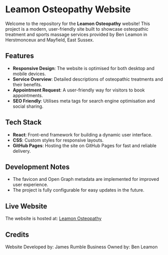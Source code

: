 # Leamon Osteopathy Website

Welcome to the repository for the **Leamon Osteopathy** website! This project is a modern, user-friendly site built to showcase osteopathic treatment and sports massage services provided by Ben Leamon in Herstmonceux and Mayfield, East Sussex.

## Features
- **Responsive Design**: The website is optimised for both desktop and mobile devices.  
- **Service Overview**: Detailed descriptions of osteopathic treatments and their benefits.  
- **Appointment Request**: A user-friendly way for visitors to book appointments.  
- **SEO Friendly**: Utilises meta tags for search engine optimisation and social sharing.  

## Tech Stack
- **React**: Front-end framework for building a dynamic user interface.
- **CSS**: Custom styles for responsive layouts.
- **GitHub Pages**: Hosting the site on GitHub Pages for fast and reliable delivery.

## Development Notes
- The favicon and Open Graph metadata are implemented for improved user experience.
- The project is fully configurable for easy updates in the future.

## Live Website
The website is hosted at: [Leamon Osteopathy](www.leamonosteopathy.co.uk)  

## Credits
Website Developed by: James Rumble
Business Owned by: Ben Leamon


